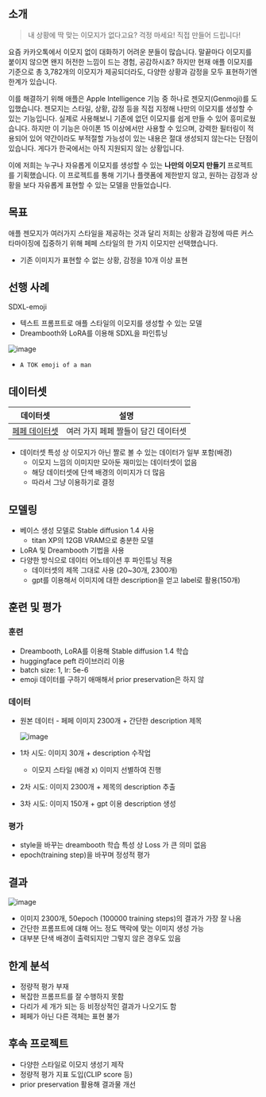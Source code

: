 ## 소개

> 내 상황에 딱 맞는 이모지가 없다고요? 걱정 마세요! 직접 만들어 드립니다!
> 

요즘 카카오톡에서 이모지 없이 대화하기 어려운 분들이 많습니다. 말끝마다 이모지를 붙이지 않으면 왠지 허전한 느낌이 드는 경험, 공감하시죠? 하지만 현재 애플 이모지를 기준으로 총 3,782개의 이모지가 제공되더라도, 다양한 상황과 감정을 모두 표현하기엔 한계가 있습니다.

이를 해결하기 위해 애플은 Apple Intelligence 기능 중 하나로 젠모지(Genmoji)를 도입했습니다. 젠모지는 스타일, 상황, 감정 등을 직접 지정해 나만의 이모지를 생성할 수 있는 기능입니다. 실제로 사용해보니 기존에 없던 이모지를 쉽게 만들 수 있어 흥미로웠습니다. 하지만 이 기능은 아이폰 15 이상에서만 사용할 수 있으며, 강력한 필터링이 적용되어 있어 약간이라도 부적절할 가능성이 있는 내용은 절대 생성되지 않는다는 단점이 있습니다. 게다가 한국에서는 아직 지원되지 않는 상황입니다.

이에 저희는 누구나 자유롭게 이모지를 생성할 수 있는 **나만의 이모지 만들기** 프로젝트를 기획했습니다. 이 프로젝트를 통해 기기나 플랫폼에 제한받지 않고, 원하는 감정과 상황을 보다 자유롭게 표현할 수 있는 모델을 만들었습니다.

## 목표

애플 젠모지가 여러가지 스타일을 제공하는 것과 달리 저희는 상황과 감정에 따른 커스타마이징에 집중하기 위해 페페 스타일의 한 가지 이모지만 선택했습니다.

- 기존 이미지가 표현할 수 없는 상황, 감정을 10개 이상 표현

## 선행 사례

SDXL-emoji

- 텍스트 프롬프트로 애플 스타일의 이모지를 생성할 수 있는 모델
- Dreambooth와 LoRA를 이용해 SDXL을 파인튜닝
    
![image](https://github.com/user-attachments/assets/a0fd7c39-d234-47be-b456-794c4542c716)

    
- `A TOK emoji of a man`

## 데이터셋

| **데이터셋** | **설명** |
| --- | --- |
| [페페 데이터셋](https://www.kaggle.com/datasets/tornikeonoprishvili/pepe-memes-dataaset) | 여러 가지 페페 짤들이 담긴 데이터셋 |
- 데이터셋 특성 상 이모지가 아닌 짤로 볼 수 있는 데이터가 일부 포함(배경)
    - 이모지 느낌의 이미지만 모아둔 재미있는 데이터셋이 없음
    - 해당 데이터셋에 단색 배경의 이미지가 더 많음
    - 따라서 그냥 이용하기로 결정

## 모델링

- 베이스 생성 모델로 Stable diffusion 1.4 사용
    - titan XP의 12GB VRAM으로 충분한 모델
- LoRA 및 Dreambooth 기법을 사용
- 다양한 방식으로 데이터 어노테이션 후 파인튜닝 적용
    - 데이터셋의 제목 그대로 사용 (20~30개, 2300개)
    - gpt를 이용해서 이미지에 대한 description을 얻고 label로 활용(150개)

## 훈련 및 평가

### 훈련

- Dreambooth, LoRA를 이용해 Stable diffusion 1.4 학습
- huggingface peft 라이브러리 이용
- batch size: 1, lr: 5e-6
- emoji 데이터를 구하기 애매해서 prior preservation은 하지 않

### 데이터

- 원본 데이터 - 페페 이미지 2300개 + 간단한 description 제목
    
  ![image](https://github.com/user-attachments/assets/93cb6ea4-d020-4e8d-8365-bab4efc09fcf)

    
- 1차 시도: 이미지 30개 + description 수작업
    - 이모지 스타일 (배경 x) 이미지 선별하여 진행
- 2차 시도: 이미지 2300개 + 제목의 description 추출
- 3차 시도: 이미지 150개 + gpt 이용 description 생성

### 평가

- style을 바꾸는 dreambooth 학습 특성 상 Loss 가 큰 의미 없음
- epoch(training step)을 바꾸며 정성적 평가

## 결과
![image](https://github.com/user-attachments/assets/ccc0b272-3365-4493-8699-f4086e1ec26f)


- 이미지 2300개, 50epoch (100000 training steps)의 결과가 가장 잘 나옴
- 간단한 프롬프트에 대해 어느 정도 맥락에 맞는 이미지 생성 가능
- 대부분 단색 배경이 출력되지만 그렇지 않은 경우도 있음

## 한계 분석

- 정량적 평가 부재
- 복잡한 프롬프트를 잘 수행하지 못함
- 다리가 세 개가 되는 등 비정상적인 결과가 나오기도 함
- 페페가 아닌 다른 객체는 표현 불가

## 후속 프로젝트

- 다양한 스타일로 이모지 생성기 제작
- 정량적 평가 지표 도입(CLIP score 등)
- prior preservation 활용해 결과물 개선
